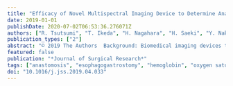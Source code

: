```yaml
---
title: "Efficacy of Novel Multispectral Imaging Device to Determine Anastomosis for Esophagogastrostomy"
date: 2019-01-01
publishDate: 2020-07-02T06:53:36.276071Z
authors: ["R. Tsutsumi", "T. Ikeda", "H. Nagahara", "H. Saeki", "Y. Nakashima", "E. Oki", "Y. Maehara", "M. Hashizume"]
publication_types: ["2"]
abstract: "© 2019 The Authors  Background: Biomedical imaging devices that utilize the optical characteristics of hemoglobin (Hb) have become widespread. In the field of gastroenterology, there is a strong demand for devices that can apply this technique to surgical navigation. We aimed to introduce our novel multispectral device capable of intraoperatively performing quantitative imaging of the oxygen (O 2 ) saturation and Hb amount of tissues noninvasively and in real time, and to examine its application for deciding the appropriate anastomosis point after subtotal or total esophagectomy. Materials and methods: A total of 39 patients with esophageal cancer were studied. Tissue O 2 saturation and Hb amount of the gastric tube just before esophagogastric anastomosis were evaluated using a multispectral tissue quantitative imaging device. The anastomosis point was decided depending on the quantitative values and patterns of both the tissue O 2 saturation and Hb amount. Results: The device can instantaneously and noninvasively quantify and visualize the tissue O 2 saturation and Hb amount using reflected light. The tissue Hb status could be classified into the following four types: good circulation type, congestion type, ischemia type, and mixed type of congestion and ischemia. Postoperative anastomotic failure occurred in 2 cases, and both were mixed cases. Conclusions: The method of quantitatively imaging the tissue O 2 saturation and Hb level in real time and noninvasively using a multispectral device allows instantaneous determination of the anastomosis and related organ conditions, thereby contributing to determining the appropriate treatment direction."
featured: false
publication: "*Journal of Surgical Research*"
tags: ["anastomosis", "esophagogastrostomy", "hemoglobin", "oxygen saturation", "quantitative imaging"]
doi: "10.1016/j.jss.2019.04.033"
---
```


